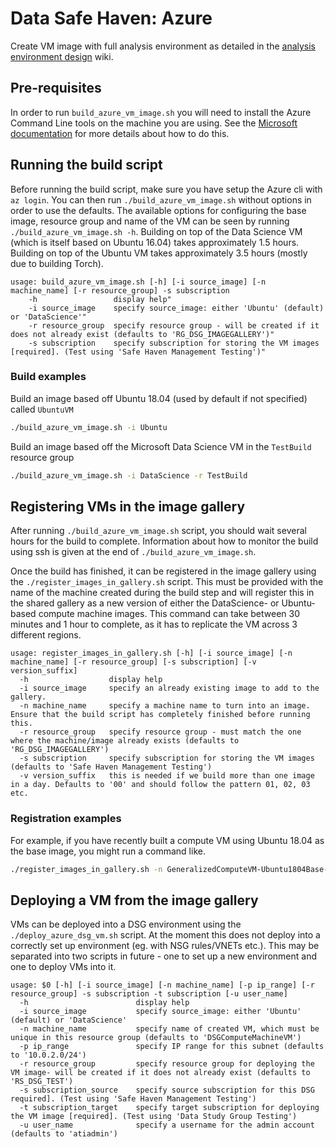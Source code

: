 # Data Safe Haven: Azure
Create VM image with full analysis environment as detailed in the [analysis environment design](https://github.com/alan-turing-institute/data-safe-haven/wiki/AnalysisEnvironmentDesign) wiki.

## Pre-requisites
In order to run `build_azure_vm_image.sh` you will need to install the Azure Command Line tools on the machine you are using.
See the [Microsoft documentation](https://docs.microsoft.com/en-us/cli/azure/install-azure-cli) for more details about how to do this.

## Running the build script
Before running the build script, make sure you have setup the Azure cli with `az login`.
You can then run `./build_azure_vm_image.sh` without options in order to use the defaults.
The available options for configuring the base image, resource group and name of the VM can be seen by running `./build_azure_vm_image.sh -h`.
Building on top of the Data Science VM (which is itself based on Ubuntu 16.04) takes approximately 1.5 hours.
Building on top of the Ubuntu VM takes approximately 3.5 hours (mostly due to building Torch).

```
usage: build_azure_vm_image.sh [-h] [-i source_image] [-n machine_name] [-r resource_group] -s subscription
    -h                 display help"
    -i source_image    specify source_image: either 'Ubuntu' (default) or 'DataScience'"
    -r resource_group  specify resource group - will be created if it does not already exist (defaults to 'RG_DSG_IMAGEGALLERY')"
    -s subscription    specify subscription for storing the VM images [required]. (Test using 'Safe Haven Management Testing')"
```

### Build examples
Build an image based off Ubuntu 18.04 (used by default if not specified) called `UbuntuVM`

```bash
./build_azure_vm_image.sh -i Ubuntu
```

Build an image based off the Microsoft Data Science VM in the `TestBuild` resource group

```bash
./build_azure_vm_image.sh -i DataScience -r TestBuild
```

## Registering VMs in the image gallery
After running `./build_azure_vm_image.sh` script, you should wait several hours for the build to complete.
Information about how to monitor the build using ssh is given at the end of `./build_azure_vm_image.sh`.

Once the build has finished, it can be registered in the image gallery using the `./register_images_in_gallery.sh` script.
This must be provided with the name of the machine created during the build step and will register this in the shared gallery as a new version of either the DataScience- or Ubuntu-based compute machine images. This command can take between 30 minutes and 1 hour to complete, as it has to replicate the VM across 3 different regions.

```
usage: register_images_in_gallery.sh [-h] [-i source_image] [-n machine_name] [-r resource_group] [-s subscription] [-v version_suffix]
  -h                  display help
  -i source_image     specify an already existing image to add to the gallery.
  -n machine_name     specify a machine name to turn into an image. Ensure that the build script has completely finished before running this.
  -r resource_group   specify resource group - must match the one where the machine/image already exists (defaults to 'RG_DSG_IMAGEGALLERY')
  -s subscription     specify subscription for storing the VM images (defaults to 'Safe Haven Management Testing')
  -v version_suffix   this is needed if we build more than one image in a day. Defaults to '00' and should follow the pattern 01, 02, 03 etc.
```

### Registration examples
For example, if you have recently built a compute VM using Ubuntu 18.04 as the base image, you might run a command like.

```bash
./register_images_in_gallery.sh -n GeneralizedComputeVM-Ubuntu1804Base-201812030941
```

## Deploying a VM from the image gallery
VMs can be deployed into a DSG environment using the `./deploy_azure_dsg_vm.sh` script.
At the moment this does not deploy into a correctly set up environment (eg. with NSG rules/VNETs etc.).
This may be separated into two scripts in future - one to set up a new environment and one to deploy VMs into it.

```
usage: $0 [-h] [-i source_image] [-n machine_name] [-p ip_range] [-r resource_group] -s subscription -t subscription [-u user_name]
  -h                        display help
  -i source_image           specify source_image: either 'Ubuntu' (default) or 'DataScience'
  -n machine_name           specify name of created VM, which must be unique in this resource group (defaults to 'DSGComputeMachineVM')
  -p ip_range               specify IP range for this subnet (defaults to '10.0.2.0/24')
  -r resource_group         specify resource group for deploying the VM image- will be created if it does not already exist (defaults to 'RS_DSG_TEST')
  -s subscription_source    specify source subscription for this DSG required]. (Test using 'Safe Haven Management Testing')
  -t subscription_target    specify target subscription for deploying the VM image [required]. (Test using 'Data Study Group Testing')
  -u user_name              specify a username for the admin account (defaults to 'atiadmin')
```
